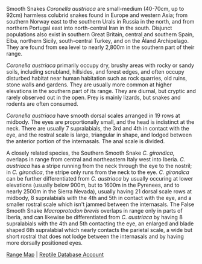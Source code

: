 Smooth Snakes *Coronella austriaca* are small-medium (40-70cm, up to 92cm) harmless colubrid snakes found in Europe and western Asia; from southern Norway east to the southern Urals in Russia in the north, and from northern Portugal east into north-central Iran in the south. Disjunct populations also exist in southern Great Britain, central and southern Spain, Elba, northern Sicily, south-central Turkey, and on the Åland Archipelago.  They are found from sea level to nearly 2,800m in the southern part of their range.

*Coronella austriaca* primarily occupy dry, brushy areas with rocky or sandy soils, including scrubland, hillsides, and forest edges, and often occupy disturbed habitat near human habitation such as rock quarries, old ruins, stone walls and gardens.  They are usually more common at higher elevations in the southern part of its range.  They are diurnal, but cryptic and rarely observed out in the open.  Prey is mainly lizards, but snakes and rodents are often consumed.  

*Coronella austriaca* have smooth dorsal scales arranged in 19 rows at midbody.  The eyes are proportionally small, and the head is indistinct at the neck. There are usually 7 supralabials, the 3rd and 4th in contact with the eye, and the rostral scale is large, triangular in shape, and lodged between the anterior portion of the internasals.  The anal scale is divided.

A closely related species, the Southern Smooth Snake *C. girondica*, overlaps in range from central and northeastern Italy west into Iberia.  *C. austriaca* has a stripe running from the neck through the eye to the nostril; in *C. girondica*, the stripe only runs from the neck to the eye.  *C. girondica* can be further differentiated from *C. austriaca* by usually occuring at lower elevations (usually below 900m, but to 1600m in the Pyrenees, and to nearly 2500m in the Sierra Nevada), usually having 21 dorsal scale rows at midbody, 8 supralabials with the 4th and 5th in contact with the eye, and a smaller rostral scale which isn't jammed between the internasals.  The False Smooth Snake *Macroprotodon brevis* overlaps in range only in parts of Iberia, and can likewise be differentiated from *C. austriaca* by having 8 supralabials with the 4th and 5th contacting the eye, an enlarged and blade shaped 6th supralabial which nearly contacts the parietal scale, a wide but short rostral that does not lodge between the internasals and by having more dorsally positioned eyes.

[Range Map](https://www.iucnredlist.org/species/157284/748852)  |  [Reptile Database Account](https://reptile-database.reptarium.cz/species?genus=Coronella&species=austriaca)
